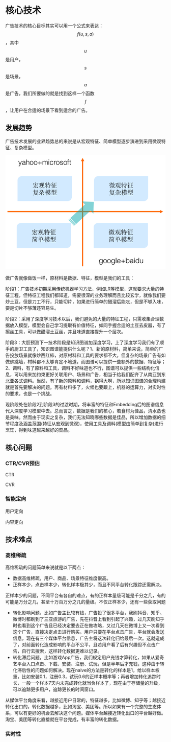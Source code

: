 # 核心技术

广告技术的核心目标其实可以用一个公式来表达： $$f(u,s,a)$$ ，其中 $$u$$ 是用户， $$s$$ 是场景， $$a$$ 是广告，我们所要做的就是找到这样一个函数 $$f$$ ，让用户在合适的场景下看到适合的广告。

## 发展趋势

广告技术发展的业界趋势总的来说是从宏观特征、简单模型逐步演进到采用微观特征、复杂模型。

![](../../../.gitbook/assets/screenshot-from-2019-11-24-22-34-27.png)

做广告就像做饭一样，原材料是数据、特征，模型是我们的工具： 

阶段1：广告技术初期采用传统机器学习方法，例如LR等模型，这就要求大量的特征工程，但特征工程我们都知道，需要很深的业务理解而且比较玄学，就像我们要炒土豆，但是刀工不行，只能切片，如果进行简单的醋溜后能吃，但是不够入味，要是切片不够薄还容易生。

阶段2：采用了深度学习技术以后，我们避免的大量的特征工程，只需收集合理数据放入模型，模型会自己学习提取有价值特征，如同手握合适的土豆去皮器，有了擦丝工具，可以做醋溜土豆丝，并且味道直接提升一个层次。

阶段3：大胆预测下一技术阶段是知识图谱加深度学习，上了深度学习我们有了顺手的厨卫工具了，知识图谱能提供什么呢？1、新的原材料，简单来说，简单的广告投放场景就像炒西红柿，对原材料和工具的要求都不大，但复杂的场景广告有如做佛跳墙，材料都不太够肯定不地道，而图谱可以提供一些额外的数据、特征等；2、调料，有了原料和工具，调料不好味道也不行，图谱可以提供一些结构化信息，可以用来加约束更好关联用户、场景和广告，相当于给我们配齐了从南亚到东北亚各式调料。当然，有了新的原料和调料，锅得大啊，所以知识图谱的合理构建就是首先要解决的问题。再有材料多了，火候也要跟上，机器的运算力，对实时性的要求，也是一个挑战。

现阶段处在阶段2到阶段3的过渡时期，将丰富的特征和Embedding后的图谱信息代入深度学习模型中去。总而言之，数据是我们的核心，若食材为佳品，清水蒸也是美味。然而由于现实之复杂，我们无法知晓哪些数据是佳品，所以增加数据的细节程度及涵盖范围\(特征从宏观到微观\)，使用工具及调料\(模型由简单到复杂\)进行烹饪，得到味道越来越好的菜品。



## 核心问题

### CTR/CVR预估

CTR

CVR

### 智能定向

用户定向

内容定向

## 技术难点

### 高维稀疏

高维稀疏的问题简单来说就是以下两点：

* 数据高维稀疏，用户、商品、场景特征维度很高。
* 正样本少，点击样本少，转化样本极其少，而且不同平台转化跟踪还需解决。

正样本少的问题，不同平台有各自的难点，有的正样本量级可能是千分之几，有的可能是万分之几，甚至十万百万分之几的量级。不仅正样本少，还有一些获取问题

* 转化影响问题，比如广告主比较有钱，广告投了很多平台，我刷抖音、知乎、微博时都刷到了三亚旅游的广告，先在抖音上看到引起了兴趣，过几天刷知乎时也看到这个广告且已经决定要去正在做攻略，又过几天在微博上又一次看到这个广告，直接决定点击进行购买。用户只要在平台点击广告，平台就会发送信息，现在有三个媒体平台信息，广告主将这次转化归给最后一次。这就造成了，对前面转化造成影响的平台不公平，且若用户看了后有兴趣但不点击广告，自行去搜索，这样转化数据更难以记录。
* 转化滞后问题，比如游戏App广告，我们规定用户充钱才算转化，如果从爱奇艺平台入口点击、下载、安装、注册、试玩，但是半年后才充钱，这种由于转化滞后性的问题如何解决。现在naive的方法是转化的样本是1，给以样本权重，比如安装0.1，注册0.3，试玩0.6的正样本概率等；再者增加转化追踪时长，一般一个样本7天内未完成转化就当负样本了，现在由于存储量的升级，可以追踪更多用户，追踪更长的时间窗口。

从媒体平台角度来看，越接近用户日常的，特征越多，比如微博、知乎等；越接近转化出口的，转化数据越多，比如淘宝、美团等。所以如果有一个完整的生态体系，可以有更好的机会去解决这个问题。媒体平台越接近转化出口的平台越好做。淘宝、美团等转化直接就在平台完成，有丰富的转化数据。

### 实时性

